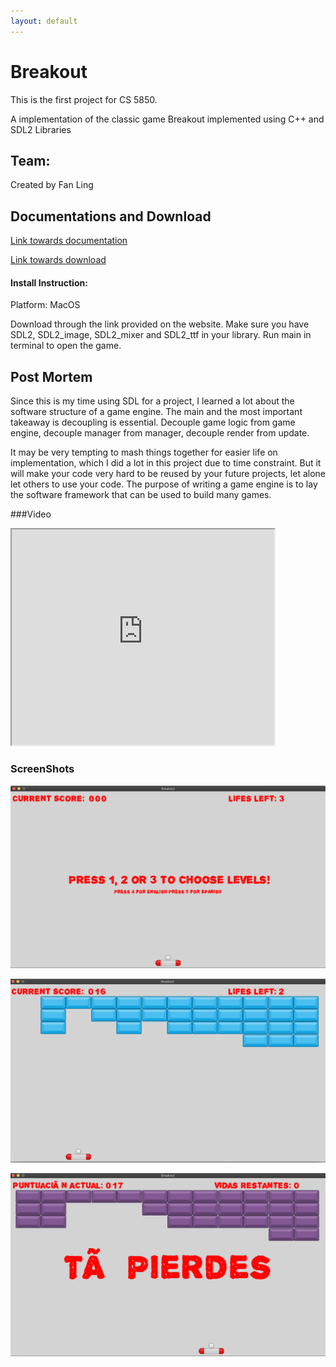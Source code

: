 ```yaml
---
layout: default
---
```


# Breakout

This is the first project for CS 5850.

A implementation of the classic game Breakout implemented using C++ and SDL2 Libraries

## Team:
Created by Fan Ling

## Documentations and Download
[Link towards documentation](https://flynn2016.github.io/breakout_doc)

[Link towards download](https://troyprag816gmailcom.itch.io/sdl-breakout)

#### Install Instruction:
Platform: MacOS

Download through the link provided on the website. Make sure you have SDL2, SDL2_image, SDL2_mixer and  SDL2_ttf in your library. Run main in terminal to open the game.

## Post Mortem 
Since this is my time using SDL for a project, I learned a lot about 
the software structure of a game engine. The main and the most important 
takeaway is decoupling is essential. Decouple game logic from game engine, 
decouple manager from manager, decouple render from update. 

It may be very tempting to mash things together for easier life on implementation,
which I did a lot in this project due to time constraint. But it will make 
your code very hard to be reused by your future projects, let alone let others 
to use your code. The purpose of writing a game engine is to lay the software 
framework that can be used to build many games.

###Video
<iframe width="420" height="345" src="https://www.youtube.com/watch?v=qYSLQYOte5s&feature=youtu.be">
</iframe>


### ScreenShots

![ScreenShot_1](./Image/1.png)

![ScreenShot_2](./Image/2.png)

![ScreenShot_3](./Image/3.png)


